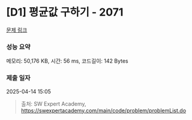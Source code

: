 # [D1] 평균값 구하기 - 2071 

[문제 링크](https://swexpertacademy.com/main/code/problem/problemDetail.do?contestProbId=AV5QRnJqA5cDFAUq) 

### 성능 요약

메모리: 50,176 KB, 시간: 56 ms, 코드길이: 142 Bytes

### 제출 일자

2025-04-14 15:05



> 출처: SW Expert Academy, https://swexpertacademy.com/main/code/problem/problemList.do